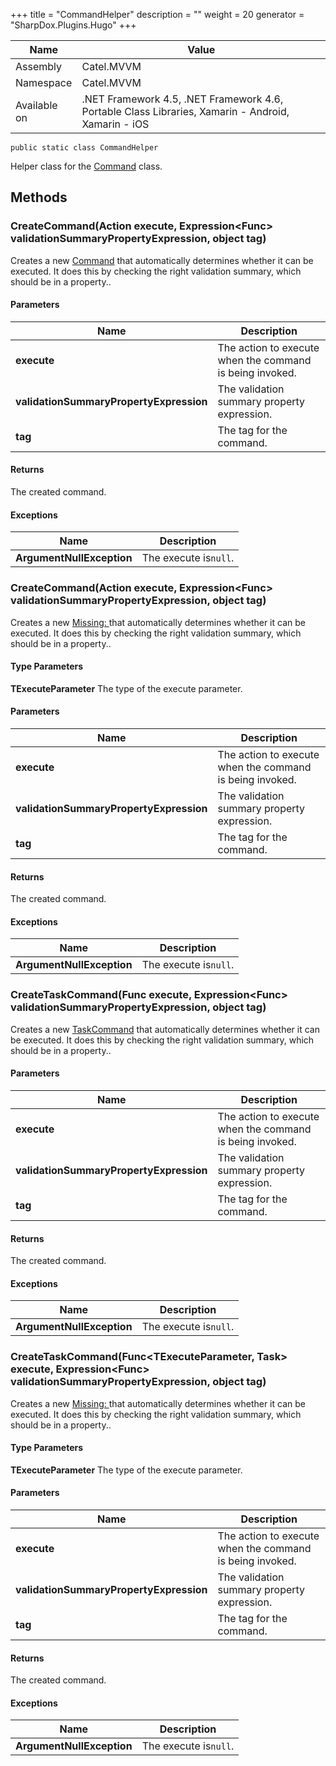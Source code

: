

+++
title = "CommandHelper" 
description = ""
weight = 20
generator = "SharpDox.Plugins.Hugo"
+++

Name|Value
---|---
Assembly|Catel.MVVM
Namespace|Catel.MVVM
Available on|.NET Framework 4.5, .NET Framework 4.6, Portable Class Libraries, Xamarin - Android, Xamarin - iOS

```
public static class CommandHelper
```

Helper class for the [Command](#) class.

## Methods

### CreateCommand(Action execute, Expression<Func<IValidationSummary>> validationSummaryPropertyExpression, object tag)

Creates a new [Command](#) that automatically determines whether it can be executed. It does this by checking the right validation summary, which should be in a property..

#### Parameters

Name|Description
---|---
**execute**|The action to execute when the command is being invoked.
**validationSummaryPropertyExpression**|The validation summary property expression.
**tag**|The tag for the command.

#### Returns

The created command.

#### Exceptions

Name|Description
---|---
**ArgumentNullException**|The execute is`null`.

### CreateCommand<TExecuteParameter>(Action<TExecuteParameter> execute, Expression<Func<IValidationSummary>> validationSummaryPropertyExpression, object tag)

Creates a new [Missing: <see cref="T:Catel.MVVM.Command`1" />](#) that automatically determines whether it can be executed. It does this by checking the right validation summary, which should be in a property..

#### Type Parameters

**TExecuteParameter**
The type of the execute parameter.

#### Parameters

Name|Description
---|---
**execute**|The action to execute when the command is being invoked.
**validationSummaryPropertyExpression**|The validation summary property expression.
**tag**|The tag for the command.

#### Returns

The created command.

#### Exceptions

Name|Description
---|---
**ArgumentNullException**|The execute is`null`.

### CreateTaskCommand(Func<Task> execute, Expression<Func<IValidationSummary>> validationSummaryPropertyExpression, object tag)

Creates a new [TaskCommand](#) that automatically determines whether it can be executed. It does this by checking the right validation summary, which should be in a property..

#### Parameters

Name|Description
---|---
**execute**|The action to execute when the command is being invoked.
**validationSummaryPropertyExpression**|The validation summary property expression.
**tag**|The tag for the command.

#### Returns

The created command.

#### Exceptions

Name|Description
---|---
**ArgumentNullException**|The execute is`null`.

### CreateTaskCommand<TExecuteParameter>(Func<TExecuteParameter, Task> execute, Expression<Func<IValidationSummary>> validationSummaryPropertyExpression, object tag)

Creates a new [Missing: <see cref="T:Catel.MVVM.TaskCommand`1" />](#) that automatically determines whether it can be executed. It does this by checking the right validation summary, which should be in a property..

#### Type Parameters

**TExecuteParameter**
The type of the execute parameter.

#### Parameters

Name|Description
---|---
**execute**|The action to execute when the command is being invoked.
**validationSummaryPropertyExpression**|The validation summary property expression.
**tag**|The tag for the command.

#### Returns

The created command.

#### Exceptions

Name|Description
---|---
**ArgumentNullException**|The execute is`null`.

